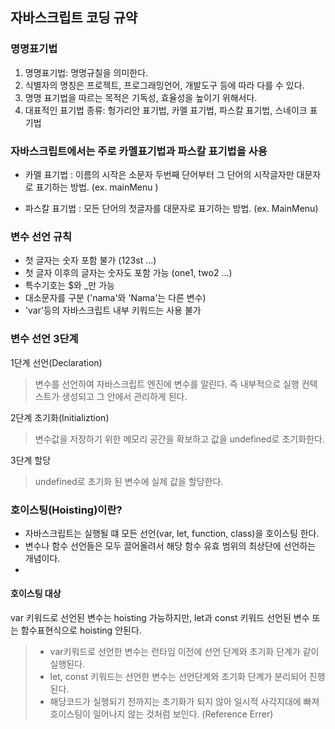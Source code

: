 ## 자바스크립트 코딩 규약

### 명명표기법

1. 명명표기법: 명명규칠을 의미한다.
2. 식별자의 명칭은 프로젝트, 프로그래밍언어, 개발도구 등에 따라 다를 수 있다.
3. 명명 표기법을 따르는 목적은 기독성, 효율성을 높이기 위해서다.
4. 대표적인 표기법 종류: 헝가리안 표기법, 카멜 표기법, 파스칼 표기법, 스네이크 표기법

### 자바스크립트에서는 주로 카멜표기법과 파스칼 표기법을 사용

- 카멜 표기법
  : 이름의 시작은 소문자 두번째 단어부터 그 단어의 시작글자만 대문자로 표기하는 방법. (ex. mainMenu )

- 파스칼 표기법
  : 모든 단어의 첫글자를 대문자로 표기하는 방법. (ex. MainMenu)

### 변수 선언 규칙

- 첫 글자는 숫자 포함 불가 (123st ...)
- 첫 글자 이후의 글자는 숫자도 포함 가능 (one1, two2 ...)
- 특수기호는 $와 \_만 가능
- 대소문자를 구분 ('nama'와 'Nama'는 다른 변수)
- 'var'등의 자바스크립트 내부 키워드는 사용 불가

### 변수 선언 3단계

1단계 선언(Declaration)

> 변수를 선언하여 자바스크립트 엔진에 변수를 알린다. 즉 내부적으로 실행 컨텍스트가 생성되고 그 안에서 관리하게 된다.

2단계 초기화(Initializtion)

> 변수값을 저장하기 위한 메모리 공간을 확보하고 값을 undefined로 초기화한다.

3단계 할당

> undefined로 초기화 된 변수에 실제 값을 할당한다.

### 호이스팅(Hoisting)이란?

- 자바스크립트는 실행될 떄 모든 선언(var, let, function, class)을 호이스팅 한다.
- 변수나 함수 선언들은 모두 끌어올려서 해당 함수 유효 범위의 최상단에 선언하는 개념이다.
-

#### 호이스팅 대상

var 키워드로 선언된 변수는 hoisting 가능하지만, let과 const 키워드 선언된 변수 또는 함수표현식으로 hoisting 안된다.

> - var키워드로 선언한 변수는 런타임 이전에 선언 단계와 초기화 단계가 같이 실행된다.
> - let, const 키워드는 선언한 변수는 선언단계와 초기화 단계가 분리되어 진행된다.
> - 해당코드가 실행되기 전까지는 초기화가 되지 않아 일시적 사각지대에 빠져 호이스팅이 일어나지 않는 것처럼 보인다. (Reference Errer)
